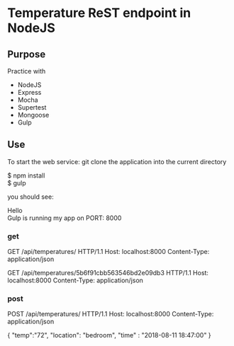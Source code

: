# Temperature ReST endpoint in NodeJS

## Purpose
Practice with
* NodeJS
* Express
* Mocha
* Supertest
* Mongoose
* Gulp


## Use
To start the web service:
git clone the application into the current directory

 $ npm install<br>
 $ gulp

you should see:

Hello<br>
Gulp is running my app on  PORT: 8000


### get
GET /api/temperatures/ HTTP/1.1
Host: localhost:8000
Content-Type: application/json

GET /api/temperatures/5b6f91cbb563546bd2e09db3 HTTP/1.1
Host: localhost:8000
Content-Type: application/json


### post
POST /api/temperatures/ HTTP/1.1
Host: localhost:8000
Content-Type: application/json

{
	"temp":"72",
	"location": "bedroom",
	"time" : "2018-08-11 18:47:00"
}
